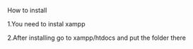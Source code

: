 How to install

1.You need to instal xampp

2.After installing go to xampp/htdocs and put the folder there
